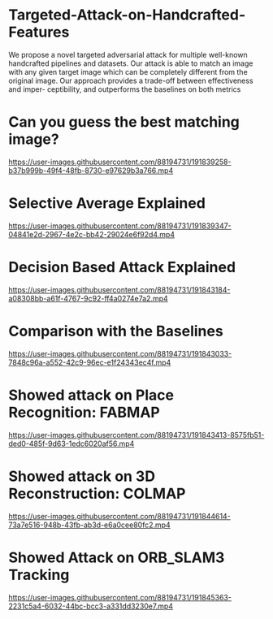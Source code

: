 # Targeted-Attack-on-Handcrafted-Features
We propose a novel targeted adversarial attack for multiple well-known handcrafted pipelines and
datasets. Our attack is able to match an image with any given target image which can be completely
different from the original image. Our approach provides a trade-off between effectiveness and imper-
ceptibility, and outperforms the baselines on both metrics

# Can you guess the best matching image? 

https://user-images.githubusercontent.com/88194731/191839258-b37b999b-49f4-48fb-8730-e97629b3a766.mp4

 # Selective Average Explained

https://user-images.githubusercontent.com/88194731/191839347-04841e2d-2967-4e2c-bb42-29024e6f92d4.mp4


# Decision Based Attack Explained



https://user-images.githubusercontent.com/88194731/191843184-a08308bb-a61f-4767-9c92-ff4a0274e7a2.mp4



# Comparison with the Baselines


https://user-images.githubusercontent.com/88194731/191843033-7848c96a-a552-42c9-96ec-e1f24343ec4f.mp4

# Showed attack on Place Recognition: FABMAP


https://user-images.githubusercontent.com/88194731/191843413-8575fb51-ded0-485f-9d63-1edc6020af56.mp4

# Showed attack on 3D Reconstruction: COLMAP


https://user-images.githubusercontent.com/88194731/191844614-73a7e516-948b-43fb-ab3d-e6a0cee80fc2.mp4


# Showed Attack on ORB_SLAM3 Tracking


https://user-images.githubusercontent.com/88194731/191845363-2231c5a4-6032-44bc-bcc3-a331dd3230e7.mp4

